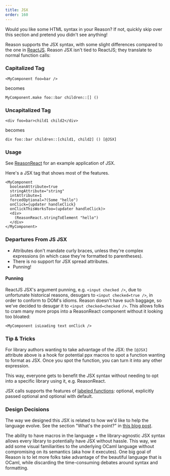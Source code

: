 ```yaml
---
title: JSX
order: 160
---
```


Would you like some HTML syntax in your Reason? If not, quickly skip over this section and pretend you didn't see anything!

Reason supports the JSX syntax, with some slight differences compared to the one in [ReactJS](https://facebook.github.io/react/docs/introducing-jsx.html). Reason JSX isn't tied to ReactJS; they translate to normal function calls:

### Capitalized Tag

```reason
<MyComponent foo=bar />
```

becomes

```reason
MyComponent.make foo::bar children::[] ()
```

### Uncapitalized Tag

```reason
<div foo=bar>child1 child2</div>
```

becomes

```reason
div foo::bar children::[child1, child2] () [@JSX]
```

### Usage

See [ReasonReact](//reasonml.github.io/reason-react/) for an example application of JSX.

Here's a JSX tag that shows most of the features.

```reason
<MyComponent
  booleanAttribute=true
  stringAttribute="string"
  intAttribute=1
  forcedOptional=?(Some "hello")
  onClick={updater handleClick}
  onClickThisWorksToo=(updater handleClick)>
  <div>
    (ReasonReact.stringToElement "hello")
  </div>
</MyComponent>
```

### Departures From JS JSX

- Attributes don't mandate curly braces, unless they're complex expressions (in which case they're formatted to parentheses).
- There is no support for JSX spread attributes.
- Punning!

#### Punning

ReactJS JSX's argument punning, e.g. `<input checked />`, due to unfortunate historical reasons, desugars to `<input checked=true />`, in order to conform to DOM's idioms. Reason doesn't have such baggage, so we've decided to desugar it to `<input checked=checked />`. This allows folks to cram many more props into a ReasonReact component without it looking too bloated:

```reason
<MyComponent isLoading text onClick />
```

### Tip & Tricks

For library authors wanting to take advantage of the JSX: the `[@JSX]` attribute above is a hook for potential ppx macros to spot a function wanting to format as JSX. Once you spot the function, you can turn it into any other expression.

This way, everyone gets to benefit the JSX syntax without needing to opt into a specific library using it, e.g. ReasonReact.

JSX calls supports the features of [labeled functions](/guide/language/function#labeled-arguments): optional, explicitly passed optional and optional with default.

### Design Decisions

The way we designed this JSX is related to how we'd like to help the language evolve. See the section "What's the point?" in [this blog post](https://medium.com/@chenglou/cool-things-reason-formatter-does-9e1f79e25a82).

The ability to have macros in the language + the library-agnostic JSX syntax allows every library to potentially have JSX without hassle. This way, we add some visual familiarities to the underlying OCaml language without compromising on its semantics (aka how it executes). One big goal of Reason is to let more folks take advantage of the beautiful language that is OCaml, while discarding the time-consuming debates around syntax and formatting.
